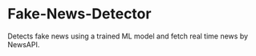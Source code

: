 # Fake-News-Detector
Detects fake news using a trained ML model and fetch real time news by NewsAPI.
